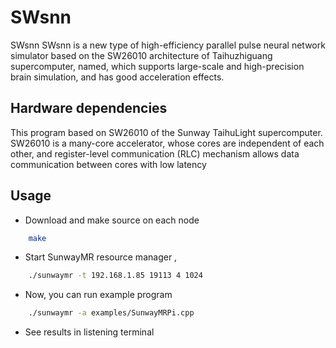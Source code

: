 # SWsnn

SWsnn SWsnn is a new type of high-efficiency parallel pulse neural network simulator based on the SW26010 architecture of Taihuzhiguang supercomputer, named, which supports large-scale and high-precision brain simulation, and has good acceleration effects.

## Hardware dependencies

This program based on SW26010 of the Sunway TaihuLight supercomputer.
SW26010 is a many-core accelerator, whose cores are independent of each other, and register-level communication (RLC) mechanism allows data communication between cores with low latency

## Usage

* Download and make source on each node

```bash
    make
```

* Start SunwayMR resource manager ,

```bash
    ./sunwaymr -t 192.168.1.85 19113 4 1024
```

* Now, you can run example program

```bash
    ./sunwaymr -a examples/SunwayMRPi.cpp
```

* See results in listening terminal
